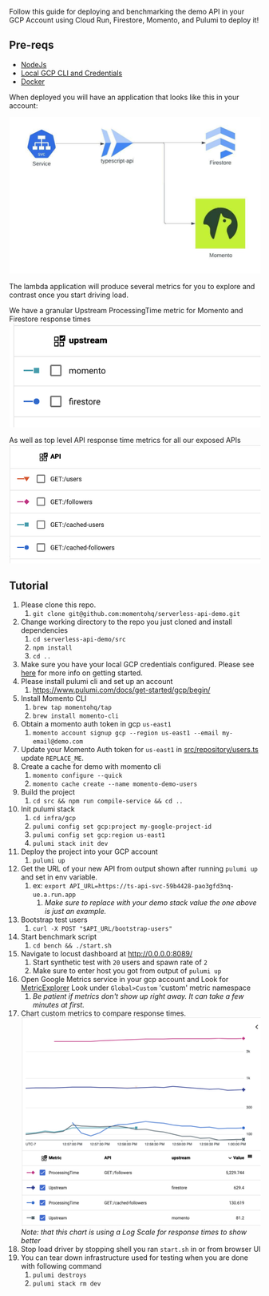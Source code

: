 Follow this guide for deploying and benchmarking the demo API in your GCP Account using Cloud Run, Firestore, Momento, and Pulumi to deploy it!

## Pre-reqs
* [NodeJs](https://nodejs.org/)
* [Local GCP CLI and Credentials](https://cloud.google.com/sdk/docs/install-sdk)
* [Docker](https://www.docker.com/)

When deployed you will have an application that looks like this in your account:

![GCP Architecture](./pics/arch-gcp.jpeg)

The lambda application will produce several metrics for you to explore and contrast once you start
driving load.

We have a granular Upstream ProcessingTime metric for Momento and Firestore response times
![Upstream Metrics](./pics/upstream-metrics-gcp.png)

As well as top level API response time metrics for all our exposed APIs
![API Metrics](./pics/api-metrics-gcp.png)

## Tutorial
1. Please clone this repo.
    1. `git clone git@github.com:momentohq/serverless-api-demo.git`
2. Change working directory to the repo you just cloned and install dependencies
    1. `cd serverless-api-demo/src`
    2. `npm install`
    3. `cd ..`
3. Make sure you have your local GCP credentials configured. Please see [here](https://cloud.google.com/sdk/docs/install-sdk) for more info on getting started.
4. Please install pulumi cli and set up an account
   1. https://www.pulumi.com/docs/get-started/gcp/begin/
5. Install Momento CLI
    1. `brew tap momentohq/tap`
    2. `brew install momento-cli`
6. Obtain a momento auth token in gcp `us-east1`
    1. `momento account signup gcp --region us-east1 --email my-email@demo.com`
7. Update your Momento Auth token for `us-east1` in [src/repository/users.ts](https://github.com/momentohq/serverless-api-demo/blob/main/src/repository/users.ts#L4) update `REPLACE_ME`.
8. Create a cache for demo with momento cli
    1. `momento configure --quick`
    2. `momento cache create --name momento-demo-users`
9. Build the  project
    1. `cd src && npm run compile-service && cd ..`
10. Init pulumi stack
    1. `cd infra/gcp`
    2. `pulumi config set gcp:project my-google-project-id`
    3. `pulumi config set gcp:region us-east1`
    4. `pulumi stack init dev`
11. Deploy the project into your GCP account
    1. `pulumi up`
12. Get the URL of your new API from output shown after running `pulumi up` and set in env variable.
    1. ex: `export API_URL=https://ts-api-svc-59b4428-pao3gfd3nq-ue.a.run.app`
        1. _Make sure to replace with your demo stack value the one above is just an example._
13. Bootstrap test users
    1. `curl -X POST "$API_URL/bootstrap-users"`
14. Start benchmark script
    1. `cd bench && ./start.sh`
15. Navigate to locust dashboard at http://0.0.0.0:8089/
    1. Start synthetic test with `20` users and spawn rate of `2`
    2. Make sure to enter host you got from output of `pulumi up`
16. Open Google Metrics service in your gcp account and Look for [MetricExplorer](https://console.cloud.google.com/monitoring/metrics-explorer) Look under `Global>Custom` 'custom' metric namespace
    1. _Be patient if metrics don't show up right away. It can take a few minutes at first._
17. Chart custom metrics to compare response times.
    ![Image](./pics/metrics-gcp.png)
    _Note: that this chart is using a Log Scale for response times to show better_
18. Stop load driver by stopping shell you ran `start.sh` in or from browser UI
19. You can tear down infrastructure used for testing when you are done with following command
    1. `pulumi destroys`
    1. `pulumi stack rm dev`

